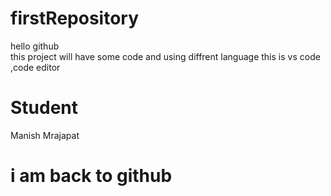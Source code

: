 # firstRepository
hello github  
this project will have some code and using diffrent language
this is vs code ,code editor

# Student
Manish Mrajapat
# i am back to github
